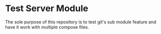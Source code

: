 # Test Server Module

The sole purpose of this repository is to test git's sub module feature and have it work with multiple compose files.
